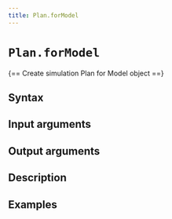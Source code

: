 ```yaml
---
title: Plan.forModel
---
```


# `Plan.forModel`

{== Create simulation Plan for Model object ==}


## Syntax


## Input arguments


## Output arguments


## Description


## Examples



